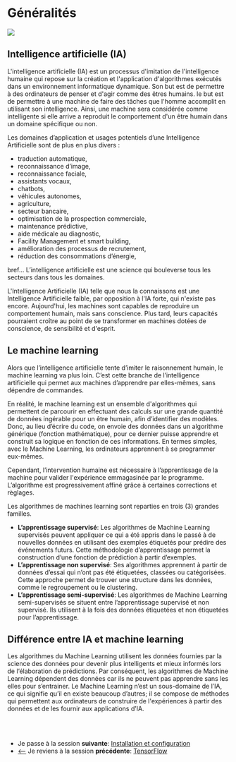 # Généralités
![](https://img.shields.io/badge/lastest-2023--03--02-success)

## Intelligence artificielle (IA)
L'intelligence artificielle (IA) est un processus d'imitation de l'intelligence humaine qui repose sur la création et l'application d'algorithmes exécutés dans un environnement informatique dynamique. Son but est de permettre à des ordinateurs de penser et d'agir comme des êtres humains. le but est de permettre à une machine de faire des tâches que l'homme accomplit en utilisant son intelligence. Ainsi, une machine
sera considérée comme intelligente si elle arrive a reproduit le comportement d'un être humain dans
un domaine spécifique ou non. <br/>

Les domaines d’application et usages potentiels d’une Intelligence Artificielle sont de plus en plus divers :
- traduction automatique,
- reconnaissance d’image,
- reconnaissance faciale,
- assistants vocaux,
- chatbots,
- véhicules autonomes,
- agriculture, 
- secteur bancaire, 
- optimisation de la prospection commerciale,
- maintenance prédictive,
- aide médicale au diagnostic,
- Facility Management et smart building,
- amélioration des processus de recrutement,
- réduction des consommations d’énergie,

bref... L’intelligence artificielle est une science qui bouleverse tous les secteurs dans tous les domaines. <br/>

L'Intelligence Artificielle (IA) telle que nous la connaissons est une Intelligence Artificielle faible, par opposition à l'IA forte, qui n'existe pas encore. Aujourd'hui, les machines sont capables de reproduire un comportement humain, mais sans conscience. Plus tard, leurs capacités pourraient croître au point de se transformer en machines dotées de conscience, de sensibilité et d'esprit.

## Le machine learning
Alors que l’intelligence artificielle tente d’imiter le raisonnement humain, le machine learning va plus loin. C’est cette branche de l’intelligence artificielle qui permet aux machines d’apprendre par elles-mêmes, sans dépendre de commandes. <br/>

En réalité, le machine learning est un ensemble d'algorithmes qui permettent de parcourir en effectuant des calculs sur une grande quantité de données ingérable pour un être humain, afin d’identifier des modèles. Donc, au lieu d’écrire du code, on envoie des données dans un algorithme générique (fonction mathématique), pour ce dernier puisse apprendre et construit sa logique en fonction de ces informations. En termes simples, avec le Machine Learning, les ordinateurs apprennent à se programmer eux-mêmes.<br/>

Cependant, l’intervention humaine est nécessaire à l’apprentissage de la machine pour valider l'expérience emmagasinée par le programme. L’algorithme est progressivement affiné grâce à certaines corrections et règlages.

Les algorithmes de machines learning sont reparties en trois (3) grandes familles.
- **L’apprentissage supervisé**: Les algorithmes de Machine Learning supervisés peuvent appliquer ce qui a été appris dans le passé à de nouvelles données en utilisant des exemples étiquetés pour prédire des événements futurs. Cette méthodologie d’apprentissage permet la construction d’une fonction de prédiction à partir d’exemples.
- **L’apprentissage non supervisé**: Ses algorithmes apprennent à partir de données d’essai qui n’ont pas été étiquetées, classées ou catégorisées. Cette approche permet de trouver une structure dans les données, comme le regroupement ou le clustering.
- **L’apprentissage semi-supervisé**: Les algorithmes de Machine Learning semi-supervisés se situent entre l’apprentissage supervisé et non supervisé. Ils utilisent à la fois des données étiquetées et non étiquetées pour l’apprentissage.

## Différence entre IA et machine learning
Les algorithmes du Machine Learning utilisent les données fournies par la science des données pour devenir plus intelligents et mieux informés lors de l‘élaboration de prédictions. Par conséquent, les algorithmes de Machine Learning dépendent des données car ils ne peuvent pas apprendre sans les elles pour s’entrainer. Le Machine Learning n’est un sous-domaine de l’IA, ce qui signifie qu’il en existe beaucoup d’autres; il se compose de méthodes qui permettent aux ordinateurs de construire de l'expériences à partir des données et de les fournir aux applications d’IA.


<br/>
<br/>


- Je passe à la session **suivante**: [Installation et configuration](../installation/README.md)
- [<--](../README.md) Je reviens à la session **précédente**: [TensorFlow](../README.md)


<!--
<div style="width: 100%; display: flex; justify-content: center;  column-gap: 20px;">
    <div style="border: 1px solid; padding: 1em;"><a href="../README.md"><< TensorFlow</a></div>
    <div style="border: 1px solid; padding: 1em;"><a href="../installation/README.md">Algorithmes d'apprentissage fondamentaux >></a></div>

</div>
-->
